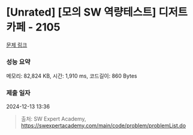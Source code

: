 # [Unrated] [모의 SW 역량테스트] 디저트 카페 - 2105 

[문제 링크](https://swexpertacademy.com/main/code/problem/problemDetail.do?contestProbId=AV5VwAr6APYDFAWu) 

### 성능 요약

메모리: 82,824 KB, 시간: 1,910 ms, 코드길이: 860 Bytes

### 제출 일자

2024-12-13 13:36



> 출처: SW Expert Academy, https://swexpertacademy.com/main/code/problem/problemList.do